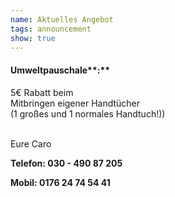 ```yaml
---
name: Aktuelles Angebot
tags: announcement
show: true
---
```

#### Umweltpauschale**:**

5€ Rabatt beim</br >  Mitbringen eigener Handtücher</br >
(1 großes und 1 normales Handtuch!)) </br ></br >

Eure Caro



**Telefon: 030 - 490 87 205</br >**

**Mobil: 0176 24 74 54 41**
</br ></br >